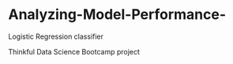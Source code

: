 # Analyzing-Model-Performance-
Logistic Regression classifier

Thinkful Data Science Bootcamp project
